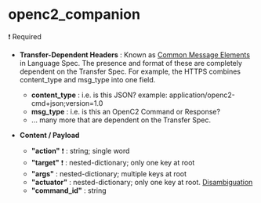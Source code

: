 # openc2_companion

 
:exclamation: Required

 

* **Transfer-Dependent Headers** : Known as [Common Message Elements](https://docs.oasis-open.org/openc2/oc2ls/v1.0/cs02/oc2ls-v1.0-cs02.html#32-message) in Language Spec. The presence and format of these are completely dependent on the Transfer Spec. For example, the HTTPS combines content_type and msg_type into one field.
  * **content_type** : i.e. is this JSON?  example: application/openc2-cmd+json;version=1.0
  * **msg_type** : i.e. is this an OpenC2 Command or Response?
  * ... many more that are dependent on the Transfer Spec.
 
* **Content / Payload**
  * **"action"** :exclamation:  : string; single word
  * **"target"** :exclamation:  : nested-dictionary; only one key at root
  * **"args"**  : nested-dictionary; multiple keys at root
  * **"actuator"** : nested-dictionary; only one key at root. [Disambiguation](/disambiguation/actuator.md)
  * **"command_id"** : string
